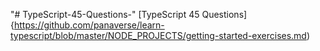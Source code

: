 "# TypeScript-45-Questions-" 
[TypeScript 45 Questions]{https://github.com/panaverse/learn-typescript/blob/master/NODE_PROJECTS/getting-started-exercises.md)

